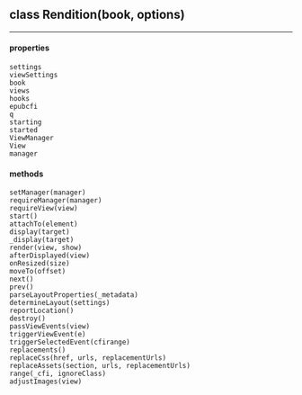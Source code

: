 ## class Rendition(book, options)
---    
#### properties  
    settings  
    viewSettings  
    book  
    views  
    hooks   
    epubcfi  
    q  
    starting  
    started  
    ViewManager  
    View  
    manager  
#### methods  
    setManager(manager)  
    requireManager(manager)  
    requireView(view)  
    start()  
    attachTo(element)  
    display(target)  
    _display(target)  
    render(view, show)  
    afterDisplayed(view)  
    onResized(size)  
    moveTo(offset)  
    next()  
    prev()  
    parseLayoutProperties(_metadata)  
    determineLayout(settings)  
    reportLocation()  
    destroy()  
    passViewEvents(view)  
    triggerViewEvent(e)  
    triggerSelectedEvent(cfirange)  
    replacements()  
    replaceCss(href, urls, replacementUrls)  
    replaceAssets(section, urls, replacementUrls)  
    range(_cfi, ignoreClass)  
    adjustImages(view)  